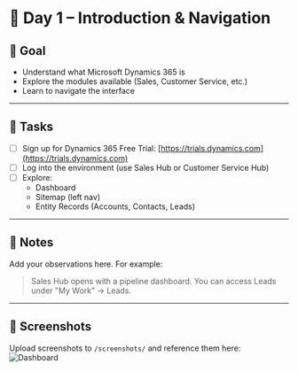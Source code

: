 # 📅 Day 1 – Introduction & Navigation

## 🎯 Goal
- Understand what Microsoft Dynamics 365 is
- Explore the modules available (Sales, Customer Service, etc.)
- Learn to navigate the interface

---

## 🧪 Tasks
- [ ] Sign up for Dynamics 365 Free Trial: [https://trials.dynamics.com](https://trials.dynamics.com)
- [ ] Log into the environment (use Sales Hub or Customer Service Hub)
- [ ] Explore:
  - Dashboard
  - Sitemap (left nav)
  - Entity Records (Accounts, Contacts, Leads)

---

## 📝 Notes
Add your observations here. For example:
> Sales Hub opens with a pipeline dashboard. You can access Leads under "My Work" → Leads.

---

## 📸 Screenshots
Upload screenshots to `/screenshots/` and reference them here:
![Dashboard](../screenshots/day1-dashboard.png)
